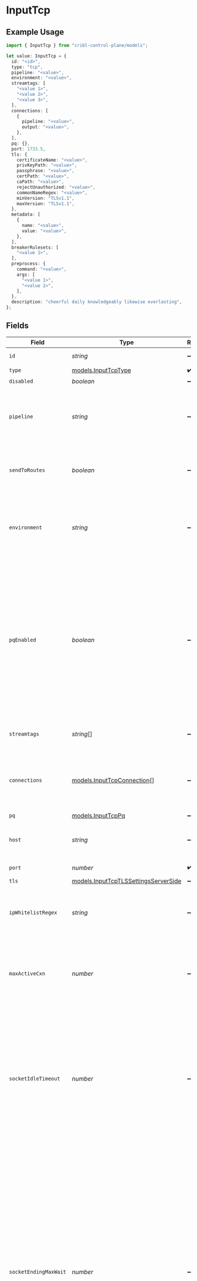 # InputTcp

## Example Usage

```typescript
import { InputTcp } from "cribl-control-plane/models";

let value: InputTcp = {
  id: "<id>",
  type: "tcp",
  pipeline: "<value>",
  environment: "<value>",
  streamtags: [
    "<value 1>",
    "<value 2>",
    "<value 3>",
  ],
  connections: [
    {
      pipeline: "<value>",
      output: "<value>",
    },
  ],
  pq: {},
  port: 1733.5,
  tls: {
    certificateName: "<value>",
    privKeyPath: "<value>",
    passphrase: "<value>",
    certPath: "<value>",
    caPath: "<value>",
    rejectUnauthorized: "<value>",
    commonNameRegex: "<value>",
    minVersion: "TLSv1.1",
    maxVersion: "TLSv1.1",
  },
  metadata: [
    {
      name: "<value>",
      value: "<value>",
    },
  ],
  breakerRulesets: [
    "<value 1>",
  ],
  preprocess: {
    command: "<value>",
    args: [
      "<value 1>",
      "<value 2>",
    ],
  },
  description: "cheerful daily knowledgeably likewise everlasting",
};
```

## Fields

| Field                                                                                                                                                                                                                                                                                                                                                                                             | Type                                                                                                                                                                                                                                                                                                                                                                                              | Required                                                                                                                                                                                                                                                                                                                                                                                          | Description                                                                                                                                                                                                                                                                                                                                                                                       |
| ------------------------------------------------------------------------------------------------------------------------------------------------------------------------------------------------------------------------------------------------------------------------------------------------------------------------------------------------------------------------------------------------- | ------------------------------------------------------------------------------------------------------------------------------------------------------------------------------------------------------------------------------------------------------------------------------------------------------------------------------------------------------------------------------------------------- | ------------------------------------------------------------------------------------------------------------------------------------------------------------------------------------------------------------------------------------------------------------------------------------------------------------------------------------------------------------------------------------------------- | ------------------------------------------------------------------------------------------------------------------------------------------------------------------------------------------------------------------------------------------------------------------------------------------------------------------------------------------------------------------------------------------------- |
| `id`                                                                                                                                                                                                                                                                                                                                                                                              | *string*                                                                                                                                                                                                                                                                                                                                                                                          | :heavy_minus_sign:                                                                                                                                                                                                                                                                                                                                                                                | Unique ID for this input                                                                                                                                                                                                                                                                                                                                                                          |
| `type`                                                                                                                                                                                                                                                                                                                                                                                            | [models.InputTcpType](../models/inputtcptype.md)                                                                                                                                                                                                                                                                                                                                                  | :heavy_check_mark:                                                                                                                                                                                                                                                                                                                                                                                | N/A                                                                                                                                                                                                                                                                                                                                                                                               |
| `disabled`                                                                                                                                                                                                                                                                                                                                                                                        | *boolean*                                                                                                                                                                                                                                                                                                                                                                                         | :heavy_minus_sign:                                                                                                                                                                                                                                                                                                                                                                                | N/A                                                                                                                                                                                                                                                                                                                                                                                               |
| `pipeline`                                                                                                                                                                                                                                                                                                                                                                                        | *string*                                                                                                                                                                                                                                                                                                                                                                                          | :heavy_minus_sign:                                                                                                                                                                                                                                                                                                                                                                                | Pipeline to process data from this Source before sending it through the Routes                                                                                                                                                                                                                                                                                                                    |
| `sendToRoutes`                                                                                                                                                                                                                                                                                                                                                                                    | *boolean*                                                                                                                                                                                                                                                                                                                                                                                         | :heavy_minus_sign:                                                                                                                                                                                                                                                                                                                                                                                | Select whether to send data to Routes, or directly to Destinations.                                                                                                                                                                                                                                                                                                                               |
| `environment`                                                                                                                                                                                                                                                                                                                                                                                     | *string*                                                                                                                                                                                                                                                                                                                                                                                          | :heavy_minus_sign:                                                                                                                                                                                                                                                                                                                                                                                | Optionally, enable this config only on a specified Git branch. If empty, will be enabled everywhere.                                                                                                                                                                                                                                                                                              |
| `pqEnabled`                                                                                                                                                                                                                                                                                                                                                                                       | *boolean*                                                                                                                                                                                                                                                                                                                                                                                         | :heavy_minus_sign:                                                                                                                                                                                                                                                                                                                                                                                | Use a disk queue to minimize data loss when connected services block. See [Cribl Docs](https://docs.cribl.io/stream/persistent-queues) for PQ defaults (Cribl-managed Cloud Workers) and configuration options (on-prem and hybrid Workers).                                                                                                                                                      |
| `streamtags`                                                                                                                                                                                                                                                                                                                                                                                      | *string*[]                                                                                                                                                                                                                                                                                                                                                                                        | :heavy_minus_sign:                                                                                                                                                                                                                                                                                                                                                                                | Tags for filtering and grouping in @{product}                                                                                                                                                                                                                                                                                                                                                     |
| `connections`                                                                                                                                                                                                                                                                                                                                                                                     | [models.InputTcpConnection](../models/inputtcpconnection.md)[]                                                                                                                                                                                                                                                                                                                                    | :heavy_minus_sign:                                                                                                                                                                                                                                                                                                                                                                                | Direct connections to Destinations, and optionally via a Pipeline or a Pack                                                                                                                                                                                                                                                                                                                       |
| `pq`                                                                                                                                                                                                                                                                                                                                                                                              | [models.InputTcpPq](../models/inputtcppq.md)                                                                                                                                                                                                                                                                                                                                                      | :heavy_minus_sign:                                                                                                                                                                                                                                                                                                                                                                                | N/A                                                                                                                                                                                                                                                                                                                                                                                               |
| `host`                                                                                                                                                                                                                                                                                                                                                                                            | *string*                                                                                                                                                                                                                                                                                                                                                                                          | :heavy_minus_sign:                                                                                                                                                                                                                                                                                                                                                                                | Address to bind on. Defaults to 0.0.0.0 (all addresses).                                                                                                                                                                                                                                                                                                                                          |
| `port`                                                                                                                                                                                                                                                                                                                                                                                            | *number*                                                                                                                                                                                                                                                                                                                                                                                          | :heavy_check_mark:                                                                                                                                                                                                                                                                                                                                                                                | Port to listen on                                                                                                                                                                                                                                                                                                                                                                                 |
| `tls`                                                                                                                                                                                                                                                                                                                                                                                             | [models.InputTcpTLSSettingsServerSide](../models/inputtcptlssettingsserverside.md)                                                                                                                                                                                                                                                                                                                | :heavy_minus_sign:                                                                                                                                                                                                                                                                                                                                                                                | N/A                                                                                                                                                                                                                                                                                                                                                                                               |
| `ipWhitelistRegex`                                                                                                                                                                                                                                                                                                                                                                                | *string*                                                                                                                                                                                                                                                                                                                                                                                          | :heavy_minus_sign:                                                                                                                                                                                                                                                                                                                                                                                | Regex matching IP addresses that are allowed to establish a connection                                                                                                                                                                                                                                                                                                                            |
| `maxActiveCxn`                                                                                                                                                                                                                                                                                                                                                                                    | *number*                                                                                                                                                                                                                                                                                                                                                                                          | :heavy_minus_sign:                                                                                                                                                                                                                                                                                                                                                                                | Maximum number of active connections allowed per Worker Process. Use 0 for unlimited.                                                                                                                                                                                                                                                                                                             |
| `socketIdleTimeout`                                                                                                                                                                                                                                                                                                                                                                               | *number*                                                                                                                                                                                                                                                                                                                                                                                          | :heavy_minus_sign:                                                                                                                                                                                                                                                                                                                                                                                | How long @{product} should wait before assuming that an inactive socket has timed out. After this time, the connection will be closed. Leave at 0 for no inactive socket monitoring.                                                                                                                                                                                                              |
| `socketEndingMaxWait`                                                                                                                                                                                                                                                                                                                                                                             | *number*                                                                                                                                                                                                                                                                                                                                                                                          | :heavy_minus_sign:                                                                                                                                                                                                                                                                                                                                                                                | How long the server will wait after initiating a closure for a client to close its end of the connection. If the client doesn't close the connection within this time, the server will forcefully terminate the socket to prevent resource leaks and ensure efficient connection cleanup and system stability. Leave at 0 for no inactive socket monitoring.                                      |
| `socketMaxLifespan`                                                                                                                                                                                                                                                                                                                                                                               | *number*                                                                                                                                                                                                                                                                                                                                                                                          | :heavy_minus_sign:                                                                                                                                                                                                                                                                                                                                                                                | The maximum duration a socket can remain open, even if active. This helps manage resources and mitigate issues caused by TCP pinning. Set to 0 to disable.                                                                                                                                                                                                                                        |
| `enableProxyHeader`                                                                                                                                                                                                                                                                                                                                                                               | *boolean*                                                                                                                                                                                                                                                                                                                                                                                         | :heavy_minus_sign:                                                                                                                                                                                                                                                                                                                                                                                | Enable if the connection is proxied by a device that supports proxy protocol v1 or v2                                                                                                                                                                                                                                                                                                             |
| `metadata`                                                                                                                                                                                                                                                                                                                                                                                        | [models.InputTcpMetadatum](../models/inputtcpmetadatum.md)[]                                                                                                                                                                                                                                                                                                                                      | :heavy_minus_sign:                                                                                                                                                                                                                                                                                                                                                                                | Fields to add to events from this input                                                                                                                                                                                                                                                                                                                                                           |
| `breakerRulesets`                                                                                                                                                                                                                                                                                                                                                                                 | *string*[]                                                                                                                                                                                                                                                                                                                                                                                        | :heavy_minus_sign:                                                                                                                                                                                                                                                                                                                                                                                | A list of event-breaking rulesets that will be applied, in order, to the input data stream                                                                                                                                                                                                                                                                                                        |
| `staleChannelFlushMs`                                                                                                                                                                                                                                                                                                                                                                             | *number*                                                                                                                                                                                                                                                                                                                                                                                          | :heavy_minus_sign:                                                                                                                                                                                                                                                                                                                                                                                | How long (in milliseconds) the Event Breaker will wait for new data to be sent to a specific channel before flushing the data stream out, as is, to the Pipelines                                                                                                                                                                                                                                 |
| `enableHeader`                                                                                                                                                                                                                                                                                                                                                                                    | *boolean*                                                                                                                                                                                                                                                                                                                                                                                         | :heavy_minus_sign:                                                                                                                                                                                                                                                                                                                                                                                | Client will pass the header record with every new connection. The header can contain an authToken, and an object with a list of fields and values to add to every event. These fields can be used to simplify Event Breaker selection, routing, etc. Header has this format, and must be followed by a newline: { "authToken" : "myToken", "fields": { "field1": "value1", "field2": "value2" } } |
| `preprocess`                                                                                                                                                                                                                                                                                                                                                                                      | [models.InputTcpPreprocess](../models/inputtcppreprocess.md)                                                                                                                                                                                                                                                                                                                                      | :heavy_minus_sign:                                                                                                                                                                                                                                                                                                                                                                                | N/A                                                                                                                                                                                                                                                                                                                                                                                               |
| `description`                                                                                                                                                                                                                                                                                                                                                                                     | *string*                                                                                                                                                                                                                                                                                                                                                                                          | :heavy_minus_sign:                                                                                                                                                                                                                                                                                                                                                                                | N/A                                                                                                                                                                                                                                                                                                                                                                                               |
| `authType`                                                                                                                                                                                                                                                                                                                                                                                        | [models.InputTcpAuthenticationMethod](../models/inputtcpauthenticationmethod.md)                                                                                                                                                                                                                                                                                                                  | :heavy_minus_sign:                                                                                                                                                                                                                                                                                                                                                                                | Select Manual to enter an auth token directly, or select Secret to use a text secret to authenticate                                                                                                                                                                                                                                                                                              |